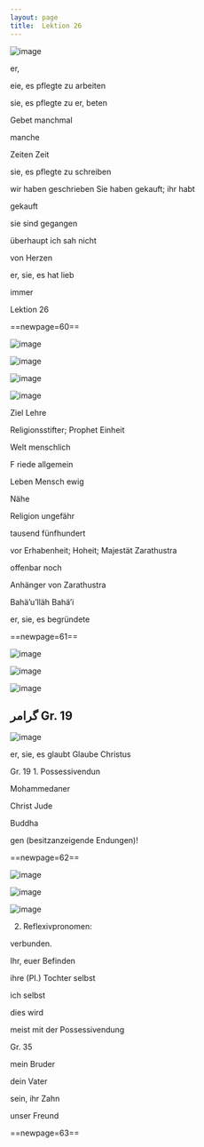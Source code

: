 ```yaml
---
layout: page
title:  Lektion 26
---
```



![image](/assets/s/062.png-05.png)

er,

eie, es pflegte zu arbeiten

sie, es pflegte zu er, beten

Gebet manchmal

manche

Zeiten Zeit

sie, es pflegte zu schreiben



wir haben geschrieben Sie haben gekauft; ihr habt

gekauft

sie sind gegangen

überhaupt ich sah nicht

von Herzen

er, sie, es hat lieb

immer

Lektion 26



==newpage=60==

![image](/assets/s/063.png-02.png)

![image](/assets/s/2col/063.png-03_1L.png)

![image](/assets/s/2col/063.png-03_2R.png)

![image](/assets/s/063.png-05.png)

Ziel Lehre

Religionsstifter; Prophet Einheit

Welt menschlich

F riede allgemein

Leben Mensch ewig

Nähe



Religion ungefähr

tausend fünfhundert

vor Erhabenheit; Hoheit; Majestät Zarathustra

offenbar noch

Anhänger von Zarathustra

Bahä’u’lläh Bahä’i

er, sie, es begründete



==newpage=61==

![image](/assets/s/064.png-02.png)

![image](/assets/s/2col/064.png-05_1L.png)

![image](/assets/s/2col/064.png-05_2R.png)

## گرامر Gr. 19

![image](/assets/s/064.png-09.png)

er, sie, es glaubt Glaube Christus

Gr. 19 1. Possessivendun



Mohammedaner

Christ Jude

Buddha

gen (besitzanzeigende Endungen)!



==newpage=62==

![image](/assets/s/065.png-02.png)

![image](/assets/s/2col/065.png-10_1L.png)

![image](/assets/s/2col/065.png-10_2R.png)

2. Reflexivpronomen:

verbunden.

Ihr, euer Befinden

ihre (PI.) Tochter selbst

ich selbst

dies wird



meist mit der Possessivendung

Gr. 35

mein Bruder

dein Vater

sein, ihr Zahn

unser Freund



==newpage=63==

